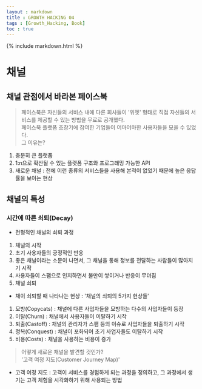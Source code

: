 ```yaml
---
layout : markdown
title : GROWTH HACKING 04
tags : [Growth_Hacking, Book]
toc : true
---
```

{% include markdown.html %}

# 채널

## 채널 관점에서 바라본 페이스북

> 페이스북은 자신들의 서비스 내에 다른 회사들이 '위젯' 형태로 직접 자신들의 서비스를 제공할 수 있는 방법을 무료로 공개했다.  
> 페이스북 플랫폼 초창기에 참여한 기업들이 어마어마한 사용자들을 모을 수 있었다.  
> 그 이유는?

1. 충분히 큰 플랫폼
2. 1:n으로 확산될 수 있는 플랫폼 구조와 프로그래밍 가능한 API
3. 새로운 채널 : 전에 이런 종류의 서비스들을 사용해 본적이 없었기 때문에 높은 응답률을 보이는 현상

## 채널의 특성

### 시간에 따른 쇠퇴(Decay)

- 전형적인 채널의 쇠퇴 과정
1. 채널의 시작
2. 초기 사용자들의 긍정적인 반응
3. 좋은 채널이라는 소문이 나면서, 그 채널을 통해 정보를 전달하는 사람들이 많아지기 시작
4. 사용자들이 스팸으로 인지하면서 불만이 쌓이거나 반응이 무뎌짐
5. 채널 쇠퇴

- 채이 쇠퇴할 때 나타나는 현상 : '채널의 쇠퇴의 5가지 현상들'
1. 모방(Copycats) : 채널에 다른 사업자들을 모방하는 다수의 사업자들이 등장
2. 이탈(Churn) : 채널에서 사용자들이 이탈하기 시작
3. 퇴출(Castoff) : 채널의 관리자가 스팸 등의 이슈로 사업자들을 퇴출하기 시작
4. 정복(Conquest) : 채널이 포화되어 초기 사업자들도 이탈하기 시작
5. 비용(Costs) : 채널을 사용하는 비용이 증가

> 어떻게 새로운 채널을 발견할 것인가?  
> '고객 여정 지도(Customer Journey Map)'

- 고객 여정 지도 : 고객이 서비스를 경험하게 되는 과정을 정의하고, 그 과정에서 생기는 고객 체험을 시각화하기 위해 사용되는 방법
